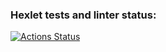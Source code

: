 ### Hexlet tests and linter status:
[![Actions Status](https://github.com/sapapck/frontend-project-11/actions/workflows/hexlet-check.yml/badge.svg)](https://github.com/sapapck/frontend-project-11/actions)